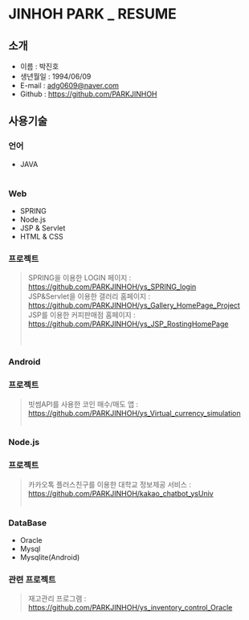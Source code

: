 # JINHOH PARK _ RESUME

## 소개

- 이름 : 박진호
- 생년월일 : 1994/06/09
- E-mail : adg0609@naver.com
- Github : https://github.com/PARKJINHOH

## 사용기술
### 언어
- JAVA
<br><br>

### Web
- SPRING
- Node.js
- JSP & Servlet
- HTML & CSS
### 프로젝트
> SPRING을 이용한 LOGIN 페이지 : https://github.com/PARKJINHOH/ys_SPRING_login <br>
> JSP&Servlet을 이용한 갤러리 홈페이지 : https://github.com/PARKJINHOH/ys_Gallery_HomePage_Project <br>
> JSP를 이용한 커피판매점 홈페이지 : https://github.com/PARKJINHOH/ys_JSP_RostingHomePage <br>
<br><br>

### Android
### 프로젝트
> 빗썸API를 사용한 코인 매수/매도 앱 : https://github.com/PARKJINHOH/ys_Virtual_currency_simulation
<br><br>
### Node.js
### 프로젝트 
> 카카오톡 플러스친구를 이용한 대학교 정보제공 서비스 : https://github.com/PARKJINHOH/kakao_chatbot_ysUniv
<br><br>

### DataBase
- Oracle
- Mysql
- Mysqlite(Android)
### 관련 프로젝트
> 재고관리 프로그램 : https://github.com/PARKJINHOH/ys_inventory_control_Oracle
